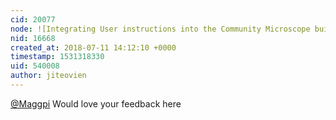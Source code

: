 ```yaml
---
cid: 20077
node: ![Integrating User instructions into the Community Microscope build materials](../notes/jiteovien/07-09-2018/integrating-user-instructions-into-the-community-microscope-build-materials)
nid: 16668
created_at: 2018-07-11 14:12:10 +0000
timestamp: 1531318330
uid: 540008
author: jiteovien
---
```


[@Maggpi](/profile/Maggpi) Would love your feedback here
